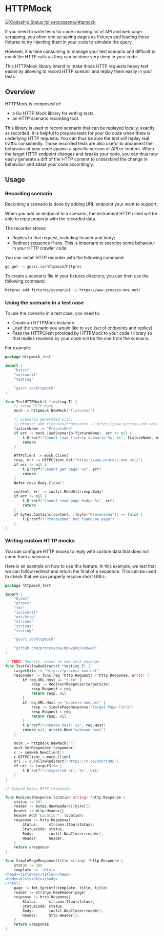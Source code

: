 # HTTPMock

[![Codeship Status for processone/httpmock](https://app.codeship.com/projects/cf2e6700-1b1a-0137-02c9-72d9af1082b6/status?branch=master)](https://app.codeship.com/projects/328623)

If you need to write tests for code involving lot of API and web page scrapping, you often end up saving pages as
fixtures and loading those fixtures to try injecting them in your code to simulate the query.

However, it is time consuming to manage your test scenario and difficult to mock the HTTP calls as they can be done
very deep in your code.

This HTTPMock library intend to make those HTTP requests heavy test easier by allowing to record HTTP scenarii and
replay them easily in your tests.

## Overview

HTTPMock is composed of:

- a Go HTTP Mock library for writing tests,
- an HTTP scenario recording tool.

This library is used to record scenario that can be replayed locally, exactly as recorded.
It is helpful to prepare tests for your Go code when there is underlying HTTP requests. You can thus be sure
the test will replay real traffic consistently. Those recorded tests are also useful to document the behaviour 
of your code against a specific version of API or content. When the target HTTP endpoint changes and breaks your
code, you can thus now easily generate a diff of the HTTP content to understand the change in behaviour and
adapt your code accordingly.

## Usage

### Recording scenario

Recording a scenario is done by adding URL endpoint your want to support.

When you add an endpoint to a scenario, the instrument HTTP client will be able to reply properly with the recorded
data.

The recorder stores:

- Replies to that request, including header and body;
- Redirect sequence if any. This is important to exercice some behaviour in your HTTP crawler code.

You can install HTTP recorder with the following command:

```bash
go get -u gosrc.io/httpmock/httprec
```

To create a scenario file in your fixtures directory, you can then use the following command:

```bash
httprec add fixtures/scenario1 -u https://www.process-one.net/
```

### Using the scenario in a test case

To use the scenario in a test case, you need to:

- Create an HTTPMock instance
- Load the scenario you would like to use (set of endpoints and replies)
- Pass the HTTPClient provided by HTTPMock to your code / library so that replies received by your code will be
  the one from the scenario.

For example:

```go
package httpmock_test

import (
	"bytes"
	"io/ioutil"
	"testing"

	"gosrc.io/httpmock"
)

func TestHTTPMock(t *testing.T) {
	// Setup HTTP Mock
	mock := httpmock.NewMock("fixtures/")

	// Scenario generated with:
	// httprec add fixtures/ProcessOne -u https://www.process-one.net/
	fixtureName := "ProcessOne"
	if err := mock.LoadScenario(fixtureName); err != nil {
		t.Errorf("Cannot load fixture scenario %s: %s", fixtureName, err)
		return
	}

	HTTPClient := mock.Client
	resp, err := HTTPClient.Get("https://www.process-one.net/")
	if err != nil {
		t.Errorf("Cannot get page: %s", err)
		return
	}
	defer resp.Body.Close()

	content, err := ioutil.ReadAll(resp.Body)
	if err != nil {
		t.Errorf("Cannot read page body: %s", err)
		return
	}
	if bytes.Contains(content, []byte("ProcessOne")) == false {
		t.Errorf("'ProcessOne' not found on page")
	}
}
```

### Writing custom HTTP mocks

You can configure HTTP mocks to reply with custom data that does not come from a scenario.

Here is an example on how to use this feature. In this example, we test that we can follow redirect and return the
final of a sequence. This can be used to check that we can properly resolve short URLs:

```go
package httpmock_test

import (
	"bytes"
	"errors"
	"fmt"
	"io/ioutil"
	"net/http"
	"strconv"
	"strings"
	"testing"

	"gosrc.io/httpmock"

	"github.com/processone/dpk/pkg/semweb"
)

// TODO: Rewrite, based on new mock package.
func TestFollowRedirect(t *testing.T) {
	targetSite := "https://process-one.net"
	responder := func(req *http.Request) (*http.Response, error) {
		if req.URL.Host == "t.co" {
			resp := RedirectResponse(targetSite)
			resp.Request = req
			return resp, nil
		}
		if req.URL.Host == "process-one.net" {
			resp := SimplePageResponse("Target Page Title")
			resp.Request = req
			return resp, nil
		}
		t.Errorf("unknown host: %s", req.Host)
		return nil, errors.New("unknown host")
	}

	mock := httpmock.NewMock("")
	mock.SetResponder(responder)
	c := semweb.NewClient()
	c.HTTPClient = mock.Client
	uri := c.FollowRedirect("https://t.co/shortURL")
	if uri != targetSite {
		t.Errorf("unexpected uri: %s", uri)
	}
}

// Simple basic HTTP responses

func RedirectResponse(location string) *http.Response {
	status := 301
	reader := bytes.NewReader([]byte{})
	header := http.Header{}
	header.Add("Location", location)
	response := http.Response{
		Status:     strconv.Itoa(status),
		StatusCode: status,
		Body:       ioutil.NopCloser(reader),
		Header:     header,
	}
	return &response
}

func SimplePageResponse(title string) *http.Response {
	status := 200
	template := `<html>
<head><title>%s</title></head>
<body><h2>%s</h2></body>
</html>`
	page := fmt.Sprintf(template, title, title)
	reader := strings.NewReader(page)
	response := http.Response{
		Status:     strconv.Itoa(status),
		StatusCode: status,
		Body:       ioutil.NopCloser(reader),
		Header:     http.Header{},
	}
	return &response
}
```
